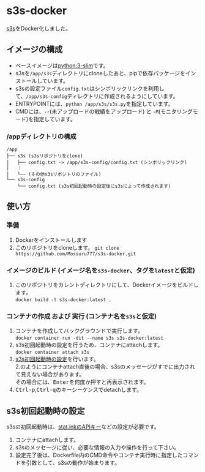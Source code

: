 # s3s-docker
[s3s](https://github.com/frozenpandaman/s3s)をDocker化しました。 

## イメージの構成
- ベースイメージは[python:3-slim](https://hub.docker.com/_/python)です。  
- s3sを`/app/s3s`ディレクトリにcloneしたあと、pipで依存パッケージをインストールしています。  
- s3sの設定ファイル`config.txt`はシンボリックリンクを利用して、`/app/s3s-config`ディレクトリに作成されるようにしています。
- ENTRYPOINTには、`python /app/s3s/s3s.py`を指定しています。
- CMDには、`-r`(未アップロードの戦績をアップロード) と `-M`(モニタリングモード)を指定しています。
### /appディレクトリの構成
```text
/app
├── s3s (s3sリポジトリをclone)
│   ├── config.txt -> /app/s3s-config/config.txt (シンボリックリンク)
│   ⋮
│   └── (その他s3sリポジトリのファイル)
└── s3s-config
    └── config.txt (s3s初回起動時の設定後にs3sによって作成されます)
```

## 使い方

### 準備
1. Dockerをインストールします
2. このリポジトリをcloneします。
   `git clone https://github.com/Mossuru777/s3s-docker.git`

### イメージのビルド (イメージ名を`s3s-docker`、タグを`latest`と仮定)
1. このリポジトリをカレントディレクトリにして、Dockerイメージをビルドします。    
   `docker build -t s3s-docker:latest .`

### コンテナの作成 および 実行 (コンテナ名を`s3s`と仮定)
1. コンテナを作成してバックグラウンドで実行します。  
   `docker container run -dit --name s3s s3s-docker:latest`
2. s3s初回起動時の設定を行うため、コンテナにattachします。  
   `docker container attach s3s`
3. [s3s初回起動時の設定](#s3s初回起動時の設定)を行います。  
   2.のようにコンテナattach直後の場合、s3sのメッセージがすでに出力されて見えない場合があります。  
   その場合には、<kbd>Enter</kbd>を何度か押すと再表示されます。
4. <kbd>Ctrl-p</kbd>,<kbd>Ctrl-q</kbd>のキーシーケンスでdetachします。

## s3s初回起動時の設定
s3sの初回起動時は、[stat.inkのAPIキー](https://stat.ink/profile)などの設定が必要です。
1. コンテナにattachします。
2. s3sのメッセージに従い、必要な情報の入力や操作を行って下さい。
3. 設定完了後は、Dockerfile内のCMD命令やコンテナ実行時に指定したコマンドを引数として、s3sの動作が始まります。
